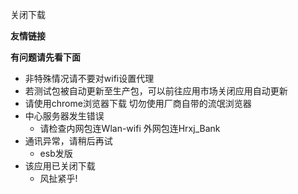 关闭下载

<!-- |  包   | 更新时间  | 内容  |
|  ----  | ----  |----  |
| [直销生产包](https://www.pgyer.com/dsbank_release)  | 2022-05-30 | 五月版 64位 国密 生产已加固（爱加密） |
| [直销ZSC外网](https://www.pgyer.com/dsbank_zsc_w)   | 2022-05-20 |五月版 64位 国密 |
| [直销ZSC外网旧包](https://www.pgyer.com/dsbank_z_regressio)  | 2021-05-20 | 四月版旧包 |
| [个人手机银行UAT外网国密](https://www.pgyer.com/XW1V)  | 2022-05-13 | 个人国密 |
| [企业UAT](https://www.pgyer.com/qyBank_uat)  | 2022-06-20 | 蓝牙KEY 国密 |
| [企业准生产](https://www.pgyer.com/qyBank_zsc)  | 2022-06-22| 蓝牙KEY 国密 |
| [企业UAT旧包](https://www.pgyer.com/qyBank_hg)  | 2022-06-20 | 五月版本 旧包 |
| [企业生产包](https://www.pgyer.com/qyBank_release)   | 2022-05-30 | 卡检 国密 生产已加固（爱加密） | -->

**友情链接**
<!-- + [直销银行IOS](http://d.7short.com/hrxjubank)
+ [手机银行IOS](http://d.7short.com/hrxjpmbank) -->

**有问题请先看下面**
+ 非特殊情况请不要对wifi设置代理
+ 若测试包被自动更新至生产包，可以前往应用市场关闭应用自动更新
+ 请使用chrome浏览器下载 切勿使用厂商自带的流氓浏览器
+ 中心服务器发生错误
  + 请检查内网包连Wlan-wifi 外网包连Hrxj_Bank
+ 通讯异常，请稍后再试
  + esb发版
+ 该应用已关闭下载
  + 风扯紧乎!

